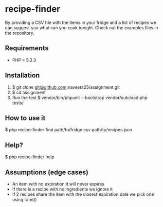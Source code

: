 # recipe-finder
By providing a CSV file with the items in your fridge and a list of recipes we can suggest you what can you cook tonight. Check out the examples files in the repository.

## Requirements
- PHP > 5.3.3

## Installation
1. $ git clone git@github.com:naveeta25/assignment.git
2. $ cd assignment
3. Run the test $ vendor/bin/phpunit --bootstrap vendor/autoload.php tests/

## How to use it
$ php recipe-finder find path/to/fridge.csv path/to/recipes.json

## Help?
$ php recipe-finder help 

## Assumptions (edge cases)
- An item with no expiration it will never expires
- If there is a recipe with no ingredients we ignore it
- If 2 recipes share the item with the closest expiration date we pick one using rand()


